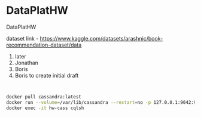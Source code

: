 # DataPlatHW
DataPlatHW

dataset link - https://www.kaggle.com/datasets/arashnic/book-recommendation-dataset/data 


1. later
2. Jonathan
3. Boris
4. Boris to create initial draft


```bash


```


```bash

docker pull cassandra:latest
docker run --volume=/var/lib/cassandra --restart=no -p 127.0.0.1:9042:9042 -p 127.0.0.1:9160:9160 --name hw-cass -d cassandra:latest
docker exec -it hw-cass cqlsh
```

